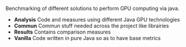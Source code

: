 Benchmarking of different solutions to perform GPU computing via java.

- **Analysis** Code and measures using different Java GPU technologies
- **Commun** Commun stuff needed across the project like librairies
- **Results** Contains comparison measures
- **Vanilla** Code written in pure Java so as to have base metrics
